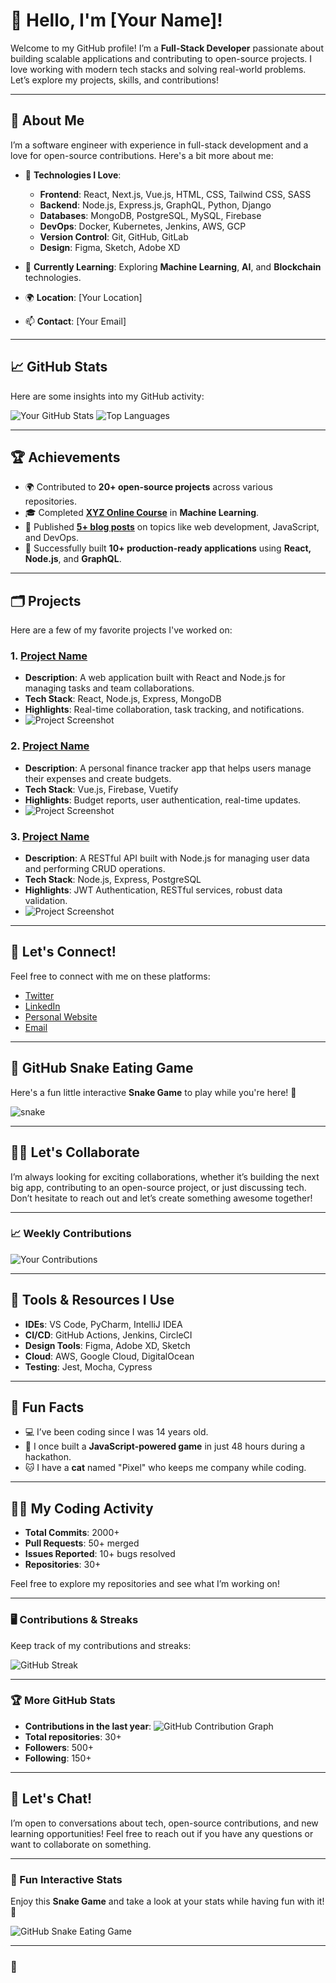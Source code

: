 # 👋 Hello, I'm [Your Name]!

Welcome to my GitHub profile! I’m a **Full-Stack Developer** passionate about building scalable applications and contributing to open-source projects. I love working with modern tech stacks and solving real-world problems. Let’s explore my projects, skills, and contributions!

---

## 🌟 About Me

I’m a software engineer with experience in full-stack development and a love for open-source contributions. Here's a bit more about me:

- 🔧 **Technologies I Love**:
  - **Frontend**: React, Next.js, Vue.js, HTML, CSS, Tailwind CSS, SASS
  - **Backend**: Node.js, Express.js, GraphQL, Python, Django
  - **Databases**: MongoDB, PostgreSQL, MySQL, Firebase
  - **DevOps**: Docker, Kubernetes, Jenkins, AWS, GCP
  - **Version Control**: Git, GitHub, GitLab
  - **Design**: Figma, Sketch, Adobe XD

- 🌱 **Currently Learning**: Exploring **Machine Learning**, **AI**, and **Blockchain** technologies.
- 🌍 **Location**: [Your Location]
- 📫 **Contact**: [Your Email]

---

## 📈 GitHub Stats

Here are some insights into my GitHub activity:

![Your GitHub Stats](https://github-readme-stats.vercel.app/api?username=himansujha&show_icons=true&count_private=true&hide_title=true&hide=prs&theme=radical)
![Top Languages](https://github-readme-stats.vercel.app/api/top-langs/?username=himansujha&layout=compact&theme=radical)

---

## 🏆 Achievements

- 🌍 Contributed to **20+ open-source projects** across various repositories.
- 🎓 Completed **[XYZ Online Course](link)** in **Machine Learning**.
- 🏅 Published **[5+ blog posts](link)** on topics like web development, JavaScript, and DevOps.
- 🚀 Successfully built **10+ production-ready applications** using **React, Node.js**, and **GraphQL**.

---

## 🗂️ Projects

Here are a few of my favorite projects I've worked on:

### 1. **[Project Name](link)**
   - **Description**: A web application built with React and Node.js for managing tasks and team collaborations.
   - **Tech Stack**: React, Node.js, Express, MongoDB
   - **Highlights**: Real-time collaboration, task tracking, and notifications.
   - ![Project Screenshot](https://via.placeholder.com/500x300)

### 2. **[Project Name](link)**
   - **Description**: A personal finance tracker app that helps users manage their expenses and create budgets.
   - **Tech Stack**: Vue.js, Firebase, Vuetify
   - **Highlights**: Budget reports, user authentication, real-time updates.
   - ![Project Screenshot](https://via.placeholder.com/500x300)

### 3. **[Project Name](link)**
   - **Description**: A RESTful API built with Node.js for managing user data and performing CRUD operations.
   - **Tech Stack**: Node.js, Express, PostgreSQL
   - **Highlights**: JWT Authentication, RESTful services, robust data validation.
   - ![Project Screenshot](https://via.placeholder.com/500x300)

---

## 💬 Let's Connect!

Feel free to connect with me on these platforms:

- [Twitter](https://twitter.com/yourusername)
- [LinkedIn](https://linkedin.com/in/yourusername)
- [Personal Website](https://yourwebsite.com)
- [Email](mailto:youremail@example.com)

---

## 🐍 GitHub Snake Eating Game

Here's a fun little interactive **Snake Game** to play while you're here! 🐍

![snake](https://raw.githubusercontent.com/himansujha/himansujha/output/github-contribution-grid-snake.svg)

---

## 👨‍💻 Let's Collaborate

I’m always looking for exciting collaborations, whether it’s building the next big app, contributing to an open-source project, or just discussing tech. Don’t hesitate to reach out and let’s create something awesome together!

---

### 📈 Weekly Contributions

![Your Contributions](https://github-readme-activity-graph.cyclic.app/graph?username=himansujha&theme=github)

---

## 🔧 Tools & Resources I Use

- **IDEs**: VS Code, PyCharm, IntelliJ IDEA
- **CI/CD**: GitHub Actions, Jenkins, CircleCI
- **Design Tools**: Figma, Adobe XD, Sketch
- **Cloud**: AWS, Google Cloud, DigitalOcean
- **Testing**: Jest, Mocha, Cypress

---

## 🌱 Fun Facts

- 💻 I’ve been coding since I was 14 years old.
- 🚀 I once built a **JavaScript-powered game** in just 48 hours during a hackathon.
- 🐱 I have a **cat** named "Pixel" who keeps me company while coding.

---

## 👨‍💻 My Coding Activity

- **Total Commits**: 2000+
- **Pull Requests**: 50+ merged
- **Issues Reported**: 10+ bugs resolved
- **Repositories**: 30+

Feel free to explore my repositories and see what I’m working on!

---

### 🖥️ Contributions & Streaks

Keep track of my contributions and streaks:

![GitHub Streak](https://github-readme-streak-stats.herokuapp.com/?user=himansujha&theme=radical&hide_border=true)

---

### 🏆 More GitHub Stats

- **Contributions in the last year**: ![GitHub Contribution Graph](https://github-readme-activity-graph.cyclic.app/graph?username=himansujha&theme=github)
- **Total repositories**: 30+
- **Followers**: 500+
- **Following**: 150+

---

## 💬 Let's Chat!

I’m open to conversations about tech, open-source contributions, and new learning opportunities! Feel free to reach out if you have any questions or want to collaborate on something.

---

### 🤖 Fun Interactive Stats

Enjoy this **Snake Game** and take a look at your stats while having fun with it! 🐍

![GitHub Snake Eating Game](https://raw.githubusercontent.com/himansujha/himansujha/output/github-contribution-grid-snake.svg)

---

### 📢
